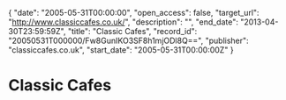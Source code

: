 {
  "date": "2005-05-31T00:00:00", 
  "open_access": false, 
  "target_url": "http://www.classiccafes.co.uk/", 
  "description": "", 
  "end_date": "2013-04-30T23:59:59Z", 
  "title": "Classic Cafes", 
  "record_id": "20050531T000000/Fw8GunIKO3SF8h1mjODl8Q==", 
  "publisher": "classiccafes.co.uk", 
  "start_date": "2005-05-31T00:00:00Z"
}

# Classic Cafes

